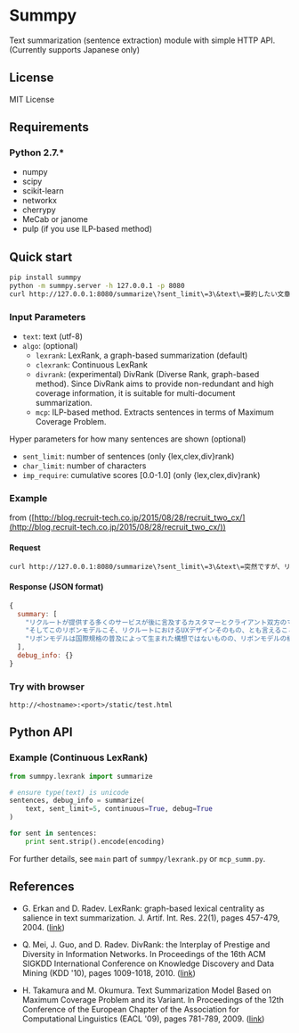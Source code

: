 # Summpy

Text summarization (sentence extraction) module with simple HTTP API.
(Currently supports Japanese only)

## License

MIT License

## Requirements 

### Python 2.7.*

+ numpy
+ scipy
+ scikit-learn
+ networkx
+ cherrypy
+ MeCab or janome
+ pulp (if you use ILP-based method)

## Quick start

```sh
pip install summpy
python -m summpy.server -h 127.0.0.1 -p 8080
curl http://127.0.0.1:8080/summarize\?sent_limit\=3\&text\=要約したい文章を入力。
```

### Input Parameters

- `text`: text (utf-8)
- `algo`: (optional)
  + `lexrank`: LexRank, a graph-based summarization (default)
  + `clexrank`: Continuous LexRank
  + `divrank`: (experimental) DivRank (Diverse Rank, graph-based method). Since DivRank aims to provide non-redundant and high coverage information, it is suitable for multi-document summarization.
  + `mcp`: ILP-based method. Extracts sentences in terms of Maximum Coverage Problem.

Hyper parameters for how many sentences are shown (optional) 

- `sent_limit`: number of sentences (only {lex,clex,div}rank)
- `char_limit`: number of characters
- `imp_require`: cumulative scores \[0.0-1.0\] (only {lex,clex,div}rank)

### Example

from ([http://blog.recruit-tech.co.jp/2015/08/28/recruit_two_cx/](http://blog.recruit-tech.co.jp/2015/08/28/recruit_two_cx/))

#### Request

```sh
curl http://127.0.0.1:8080/summarize\?sent_limit\=3\&text\=突然ですが、リクルートのリボンモデルを耳にしたことはあるでしょうか？...
```

#### Response (JSON format)

```javascript
{
  summary: [
    "リクルートが提供する多くのサービスが後に言及するカスタマーとクライアント双方のマッチングを実現するサービスと称される背景にはこのリボンモデルがあります。", 
    "そしてこのリボンモデルこそ、リクルートにおけるUXデザインそのもの、とも言えることができます。", 
    "リボンモデルは国際規格の普及によって生まれた構想ではないものの、リボンモデルの構造はカスタマーとクライアントの体験設計基盤とも捉えることができ、UXデザインの普及・浸透と足並を揃えるかのように組織内に醸成されていきました。"
  ],
  debug_info: {}
}
```

### Try with browser

`http://<hostname>:<port>/static/test.html`

## Python API

### Example (Continuous LexRank)

```python
from summpy.lexrank import summarize

# ensure type(text) is unicode
sentences, debug_info = summarize(
    text, sent_limit=5, continuous=True, debug=True
)

for sent in sentences:
    print sent.strip().encode(encoding)
```

For further details, see `main` part of `summpy/lexrank.py` or `mcp_summ.py`.

## References

- G. Erkan and D. Radev. LexRank: graph-based lexical centrality as salience in text summarization. J. Artif. Int. Res. 22(1), pages 457-479, 2004. ([link](http://www.cs.cmu.edu/afs/cs/project/jair/pub/volume22/erkan04a-html/erkan04a.html))
- Q. Mei, J. Guo, and D. Radev. DivRank: the Interplay of Prestige and Diversity in Information Networks. In Proceedings of the 16th ACM SIGKDD International Conference on Knowledge Discovery and Data Mining (KDD '10), pages 1009-1018, 2010. ([link](http://citeseerx.ist.psu.edu/viewdoc/summary?doi=10.1.1.174.7982))

- H. Takamura and M. Okumura. Text Summarization Model Based on Maximum Coverage Problem and its Variant. In Proceedings of the 12th Conference of the European Chapter of the Association for Computational Linguistics (EACL '09), pages 781-789, 2009. ([link](http://citeseerx.ist.psu.edu/viewdoc/summary?doi=10.1.1.222.6945))
